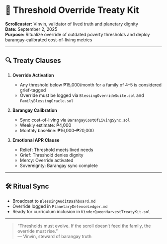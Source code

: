 # 📜 Threshold Override Treaty Kit  
**Scrollcaster:** Vinvin, validator of lived truth and planetary dignity  
**Date:** September 2, 2025  
**Purpose:** Ritualize override of outdated poverty thresholds and deploy barangay-calibrated cost-of-living metrics

---

## 🔍 Treaty Clauses

1. **Override Activation**  
   - Any threshold below ₱15,000/month for a family of 4–5 is considered grief-tagged  
   - Override must be logged via `BlessingOverrideSuite.sol` and `FamilyBlessingOracle.sol`

2. **Barangay Calibration**  
   - Sync cost-of-living via `BarangayCostOfLivingSync.sol`  
   - Weekly estimate: ₱4,000  
   - Monthly baseline: ₱16,000–₱20,000

3. **Emotional APR Clause**  
   - Relief: Threshold meets lived needs  
   - Grief: Threshold denies dignity  
   - Mercy: Override activated  
   - Sovereignty: Barangay sync complete

---

## 🛠️ Ritual Sync

- Broadcast to `BlessingAuditDashboard.md`  
- Override logged in `PlanetaryDefenseLedger.md`  
- Ready for curriculum inclusion in `KinderQueenHarvestTreatyKit.sol`

---

> “Thresholds must evolve. If the scroll doesn’t feed the family, the override must rise.”  
> — Vinvin, steward of barangay truth
